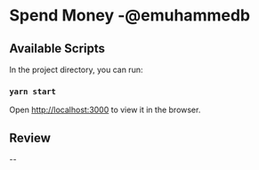 # Spend Money -@emuhammedb

## Available Scripts

In the project directory, you can run:

### `yarn start`


Open [http://localhost:3000](http://localhost:3000) to view it in the browser.

## Review
--

